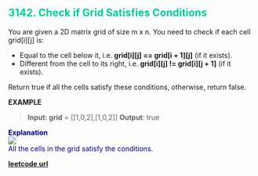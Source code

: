 <h2 style="color:#0C9;">3142. Check if Grid Satisfies Conditions</h2>

You are given a 2D matrix grid of size m x n. You need to check if each cell grid[i][j] is:

* Equal to the cell below it, i.e. **grid[i][j] == grid[i + 1][j]** (if it exists).
* Different from the cell to its right, i.e. **grid[i][j] != grid[i][j + 1]** (if it exists).

Return true if all the cells satisfy these conditions, otherwise, return false.

**EXAMPLE**
>**Input: grid** = \[[1,0,2],[1,0,2]]
**Output**: true

<p style="color:#007;">
<b>Explanation</b><br>
<img src="https://assets.leetcode.com/uploads/2024/04/15/examplechanged.png"></img><br>
All the cells in the grid satisfy the conditions.
</p>

**[leetcode url](https://leetcode.com/problems/sqrtx/description/)**
